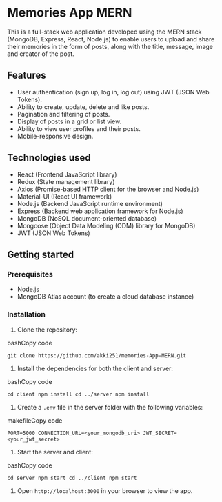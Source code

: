 Memories App MERN
=================

This is a full-stack web application developed using the MERN stack (MongoDB, Express, React, Node.js) to enable users to upload and share their memories in the form of posts, along with the title, message, image and creator of the post.

Features
--------

-   User authentication (sign up, log in, log out) using JWT (JSON Web Tokens).
-   Ability to create, update, delete and like posts.
-   Pagination and filtering of posts.
-   Display of posts in a grid or list view.
-   Ability to view user profiles and their posts.
-   Mobile-responsive design.

Technologies used
-----------------

-   React (Frontend JavaScript library)
-   Redux (State management library)
-   Axios (Promise-based HTTP client for the browser and Node.js)
-   Material-UI (React UI framework)
-   Node.js (Backend JavaScript runtime environment)
-   Express (Backend web application framework for Node.js)
-   MongoDB (NoSQL document-oriented database)
-   Mongoose (Object Data Modeling (ODM) library for MongoDB)
-   JWT (JSON Web Tokens)

Getting started
---------------

### Prerequisites

-   Node.js
-   MongoDB Atlas account (to create a cloud database instance)

### Installation

1.  Clone the repository:

bashCopy code

`git clone https://github.com/akki251/memories-App-MERN.git`

1.  Install the dependencies for both the client and server:

bashCopy code

`cd client
npm install
cd ../server
npm install`

1.  Create a `.env` file in the server folder with the following variables:

makefileCopy code

`PORT=5000
CONNECTION_URL=<your_mongodb_uri>
JWT_SECRET=<your_jwt_secret>`

1.  Start the server and client:

bashCopy code

`cd server
npm start
cd ../client
npm start`

1.  Open `http://localhost:3000` in your browser to view the app.
